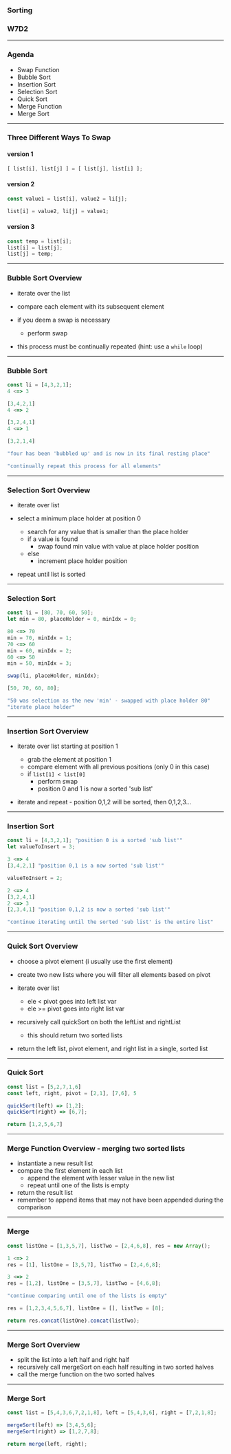 ### Sorting
### W7D2

---

### Agenda

* Swap Function
* Bubble Sort
* Insertion Sort
* Selection Sort
* Quick Sort
* Merge Function
* Merge Sort

---

### Three Different Ways To Swap

#### version 1
```js
[ list[i], list[j] ] = [ list[j], list[i] ];
```

#### version 2
```js
const value1 = list[i], value2 = li[j];

list[i] = value2, li[j] = value1;
```

#### version 3
```js
const temp = list[i];
list[i] = list[j];
list[j] = temp;
```
---

### Bubble Sort Overview

* iterate over the list
* compare each element with its subsequent element
* if you deem a swap is necessary
	* perform swap
  
* this process must be continually repeated (hint: use a `while` loop)

---

### Bubble Sort

```js
const li = [4,3,2,1];
4 <=> 3

[3,4,2,1]
4 <=> 2

[3,2,4,1]
4 <=> 1

[3,2,1,4]

"four has been 'bubbled up' and is now in its final resting place"

"continually repeat this process for all elements"
```

---

### Selection Sort Overview

* iterate over list
* select a minimum place holder at position 0
  * search for any value that is smaller than the place holder
  * if a value is found
  	* swap found min value with value at place holder position
  * else
  	* increment place holder position
    
* repeat until list is sorted

---

### Selection Sort

```js
const li = [80, 70, 60, 50];
let min = 80, placeHolder = 0, minIdx = 0;

80 <=> 70
min = 70, minIdx = 1;
70 <=> 60
min = 60, minIdx = 2;
60 <=> 50
min = 50, minIdx = 3;

swap(li, placeHolder, minIdx);

[50, 70, 60, 80];

"50 was selection as the new 'min' - swapped with place holder 80"
"iterate place holder"
```

---

### Insertion Sort Overview 

* iterate over list starting at position 1
	* grab the element at position 1
  * compare element with all previous positions (only 0 in this case)
  * if `list[1] < list[0]`
  	* perform swap
    * position 0 and 1 is now a sorted 'sub list'
    
* iterate and repeat - position 0,1,2 will be sorted, then 0,1,2,3...

---

### Insertion Sort

```js
const li = [4,3,2,1]; "position 0 is a sorted 'sub list'"
let valueToInsert = 3;

3 <=> 4
[3,4,2,1] "position 0,1 is a now sorted 'sub list'"

valueToInsert = 2;

2 <=> 4
[3,2,4,1]
2 <=> 3
[2,3,4,1] "position 0,1,2 is now a sorted 'sub list'"

"continue iterating until the sorted 'sub list' is the entire list"
```

---

### Quick Sort Overview

* choose a pivot element (i usually use the first element)
* create two new lists where you will filter all elements based on pivot
* iterate over list
	* ele < pivot goes into left list var
  * ele >= pivot goes into right list var
  
* recursively call quickSort on both the leftList and rightList
	* this should return two sorted lists
* return the left list, pivot element, and right list in a single, sorted list

---

### Quick Sort

```js
const list = [5,2,7,1,6]
const left, right, pivot = [2,1], [7,6], 5

quickSort(left) => [1,2];
quickSort(right) => [6,7];

return [1,2,5,6,7]
```

---

### Merge Function Overview - merging two sorted lists

* instantiate a new result list
* compare the first element in each list
	* append the element with lesser value in the new list
  * repeat until one of the lists is empty
* return the result list
* remember to append items that may not have been appended during the comparison

---

### Merge

```js
const listOne = [1,3,5,7], listTwo = [2,4,6,8], res = new Array();

1 <=> 2
res = [1], listOne = [3,5,7], listTwo = [2,4,6,8];

3 <=> 2
res = [1,2], listOne = [3,5,7], listTwo = [4,6,8];

"continue comparing until one of the lists is empty"

res = [1,2,3,4,5,6,7], listOne = [], listTwo = [8];

return res.concat(listOne).concat(listTwo);

```

---

### Merge Sort Overview

* split the list into a left half and right half
* recursively call mergeSort on each half resulting in two sorted halves
* call the merge function on the two sorted halves

---

### Merge Sort

```js
const list = [5,4,3,6,7,2,1,8], left = [5,4,3,6], right = [7,2,1,8];

mergeSort(left) => [3,4,5,6];
mergeSort(right) => [1,2,7,8];

return merge(left, right);
```
